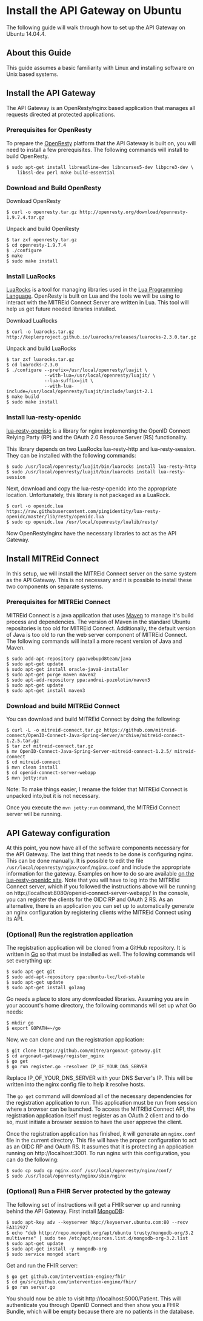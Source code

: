 # Install the API Gateway on Ubuntu

The following guide will walk through how to set up the API Gateway on Ubuntu
14.04.4.

## About this Guide

This guide assumes a basic familiarity with Linux and installing software on
Unix based systems.

## Install the API Gateway

The API Gateway is an OpenResty/nginx based application that manages all
requests directed at protected applications.

### Prerequisites for OpenResty

To prepare the [OpenResty](https://openresty.org) platform that the API Gateway
is built on, you will need to install a few prerequisites. The following
commands will install to build OpenResty.

```
$ sudo apt-get install libreadline-dev libncurses5-dev libpcre3-dev \
    libssl-dev perl make build-essential
```

### Download and Build OpenResty

Download OpenResty

```
$ curl -o openresty.tar.gz http://openresty.org/download/openresty-1.9.7.4.tar.gz
```

Unpack and build OpenResty

```
$ tar zxf openresty.tar.gz
$ cd openresty-1.9.7.4
$ ./configure
$ make
$ sudo make install
```

### Install LuaRocks

[LuaRocks](https://luarocks.org/) is a tool for managing libraries used in the
[Lua Programming Language](http://www.lua.org/). OpenResty is built on Lua and
the tools we will be using to interact with the MITREid Connect Server are
written in Lua. This tool will help us get future needed libraries installed.

Download LuaRocks

```
$ curl -o luarocks.tar.gz http://keplerproject.github.io/luarocks/releases/luarocks-2.3.0.tar.gz
```

Unpack and build LuaRocks

```
$ tar zxf luarocks.tar.gz
$ cd luarocks-2.3.0
$ ./configure --prefix=/usr/local/openresty/luajit \
              --with-lua=/usr/local/openresty/luajit/ \
              --lua-suffix=jit \
              --with-lua-include=/usr/local/openresty/luajit/include/luajit-2.1
$ make build
$ sudo make install
```

### Install lua-resty-openidc

[lua-resty-openidc](https://github.com/pingidentity/lua-resty-openidc) is a library for nginx implementing the OpenID Connect Relying Party (RP) and the OAuth 2.0 Resource Server (RS) functionality.

This library depends on two LuaRocks lua-resty-http and lua-resty-session. They
can be installed with the following commands:

```
$ sudo /usr/local/openresty/luajit/bin/luarocks install lua-resty-http
$ sudo /usr/local/openresty/luajit/bin/luarocks install lua-resty-session
```

Next, download and copy the lua-resty-openidc into the appropriate location.
Unfortunately, this library is not packaged as a LuaRock.

```
$ curl -o openidc.lua https://raw.githubusercontent.com/pingidentity/lua-resty-openidc/master/lib/resty/openidc.lua
$ sudo cp openidc.lua /usr/local/openresty/lualib/resty/
```
Now OpenResty/nginx have the necessary libraries to act as the API Gateway.

## Install MITREid Connect

In this setup, we will install the MITREid Connect server on the same system as
the API Gateway. This is not necessary and it is possible to install these two
components on separate systems.

### Prerequisites for MITREid Connect

MITREid Connect is a java application that uses [Maven](https://maven.apache.org/)
to manage it's build process and dependencies. The version of Maven in the
standard Ubuntu repositories is too old for MITREid Connect. Additionally, the
default version of Java is too old to run the web server component of MITREid
Connect. The following commands will install a more recent version of Java and
Maven.

```
$ sudo add-apt-repository ppa:webupd8team/java
$ sudo apt-get update
$ sudo apt-get install oracle-java8-installer
$ sudo apt-get purge maven maven2
$ sudo apt-add-repository ppa:andrei-pozolotin/maven3
$ sudo apt-get update
$ sudo apt-get install maven3
```

### Download and build MITREid Connect

You can download and build MITREid Connect by doing the following:

```
$ curl -L -o mitreid-connect.tar.gz https://github.com/mitreid-connect/OpenID-Connect-Java-Spring-Server/archive/mitreid-connect-1.2.5.tar.gz
$ tar zxf mitreid-connect.tar.gz
$ mv OpenID-Connect-Java-Spring-Server-mitreid-connect-1.2.5/ mitreid-connect
$ cd mitreid-connect
$ mvn clean install
$ cd openid-connect-server-webapp
$ mvn jetty:run
```

Note: To make things easier, I rename the folder that MITREid Connect is
unpacked into,but it is not necessary.

Once you execute the `mvn jetty:run` command, the MITREid Connect server will be
running.

## API Gateway configuration

At this point, you now have all of the software components necessary for the API
Gateway. The last thing that needs to be done is configuring nginx. This can be
done manually. It is possible to edit the file `/usr/local/openresty/nginx/conf/nginx.conf`
and include the appropriate information for the gateway. Examples on how to do
so are available [on the lua-resty-openidc site](https://github.com/pingidentity/lua-resty-openidc#sample-configuration-for-google-signin).
Note that you will have to log into the MITREid Connect server, which if you
followed the instructions above will be running on http://localhost:8080/openid-connect-server-webapp/
In the console, you can register the clients for the OIDC RP and OAuth 2 RS.
As an alternative, there is an application you can set up to automatically
generate an nginx configuration by registering clients withe MITREid Connect
using its API.

### (Optional) Run the registration application

The registration application will be cloned from a GitHub repository. It is
written in [Go](https://golang.org/) so that must be installed as well. The
following commands will set everything up:

```
$ sudo apt-get git
$ sudo add-apt-repository ppa:ubuntu-lxc/lxd-stable
$ sudo apt-get update
$ sudo apt-get install golang
```

Go needs a place to store any downloaded libraries. Assuming you are in your
account's home directory, the following commands will set up what Go needs:

```
$ mkdir go
$ export GOPATH=~/go
```

Now, we can clone and run the registration application:

```
$ git clone https://github.com/mitre/argonaut-gateway.git
$ cd argonaut-gateway/register_nginx
$ go get
$ go run register.go -resolver IP_OF_YOUR_DNS_SERVER
```

Replace IP_OF_YOUR_DNS_SERVER with your DNS Server's IP. This will be written
into the nginx config file to help it resolve hosts.

The `go get` command will download all of the necessary dependencies for the
registration application to run. This application must be run from session where
a browser can be launched. To access the MITREid Connect API, the registration
application itself must register as an OAuth 2 client and to do so, must
initiate a browser session to have the user approve the client.

Once the registration application has finished, it will generate an `nginx.conf`
file in the current directory. This file will have the proper configuration to
act as an OIDC RP and OAuth RS. It assumes that it is protecting an application
running on http://localhost:3001. To run nginx with this configuration, you can
do the following:

```
$ sudo cp sudo cp nginx.conf /usr/local/openresty/nginx/conf/
$ sudo /usr/local/openresty/nginx/sbin/nginx
```

### (Optional) Run a FHIR Server protected by the gateway

The following set of instructions will get a FHIR server up and running behind
the API Gateway. First install [MongoDB](https://docs.mongodb.org/manual/tutorial/install-mongodb-on-ubuntu/):

```
$ sudo apt-key adv --keyserver hkp://keyserver.ubuntu.com:80 --recv EA312927
$ echo "deb http://repo.mongodb.org/apt/ubuntu trusty/mongodb-org/3.2 multiverse" | sudo tee /etc/apt/sources.list.d/mongodb-org-3.2.list
$ sudo apt-get update
$ sudo apt-get install -y mongodb-org
$ sudo service mongod start
```

Get and run the FHIR server:

```
$ go get github.com/intervention-engine/fhir
$ cd go/src/github.com/intervention-engine/fhir/
$ go run server.go
```

You should now be able to visit http://localhost:5000/Patient. This will
authenticate you through OpenID Connect and then show you a FHIR Bundle, which
will be empty because there are no patients in the database.
